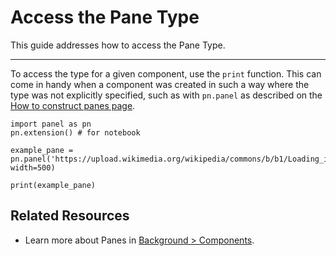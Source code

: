 # Access the Pane Type

This guide addresses how to access the Pane Type.

---

To access the type for a given component, use the `print` function. This can come in handy when a component was created in such a way where the type was not explicitly specified, such as with ``pn.panel`` as described on the [How to construct panes page](construct_panes.md).

```{pyodide}
import panel as pn
pn.extension() # for notebook

example_pane = pn.panel('https://upload.wikimedia.org/wikipedia/commons/b/b1/Loading_icon.gif', width=500)

print(example_pane)
```

## Related Resources
- Learn more about Panes in [Background > Components](../../background/components/components_overview.html#panes).
